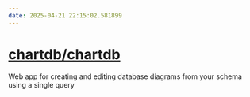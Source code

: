 ```yaml
---
date: 2025-04-21 22:15:02.581899
---
```


# [chartdb/chartdb](https://github.com/chartdb/chartdb)

Web app for creating and editing database diagrams from your schema using a single query
